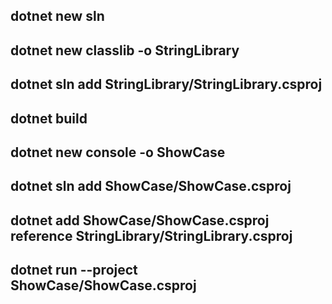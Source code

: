 
## dotnet new sln

## dotnet new classlib -o StringLibrary

## dotnet sln add StringLibrary/StringLibrary.csproj

## dotnet build

## dotnet new console -o ShowCase

## dotnet sln add ShowCase/ShowCase.csproj

## dotnet add ShowCase/ShowCase.csproj reference StringLibrary/StringLibrary.csproj

## dotnet run --project ShowCase/ShowCase.csproj
